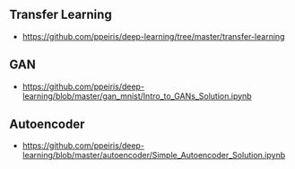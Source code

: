 ## Transfer Learning
- https://github.com/ppeiris/deep-learning/tree/master/transfer-learning

## GAN 
- https://github.com/ppeiris/deep-learning/blob/master/gan_mnist/Intro_to_GANs_Solution.ipynb

## Autoencoder
- https://github.com/ppeiris/deep-learning/blob/master/autoencoder/Simple_Autoencoder_Solution.ipynb
